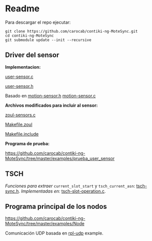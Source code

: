 # Readme

Para descargar el repo ejecutar:

```
git clone https://github.com/carocab/contiki-ng-MoteSync.git
cd contiki-ng-MoteSync
git submodule update --init --recursive
```

## Driver del sensor
**Implementacion:**

[user-sensor.c](https://github.com/carocab/contiki-ng-MoteSync/blob/master/arch/platform/zoul/dev/user-sensor.c)

[user-sensor.h](https://github.com/carocab/contiki-ng-MoteSync/blob/master/arch/platform/zoul/dev/user-sensor.h)

Basado en [motion-sensor.h](https://github.com/carocab/contiki-ng-MoteSync/blob/master/arch/platform/zoul/dev/motion-sensor.h)  [motion-sensor.c](https://github.com/carocab/contiki-ng-MoteSync/blob/master/arch/platform/zoul/dev/motion-sensor.c)
                
**Archivos modificados para incluir al sensor:**

[zoul-sensors.c](https://github.com/carocab/contiki-ng-MoteSync/blob/master/arch/platform/zoul/dev/zoul-sensors.c)

[Makefile.zoul](https://github.com/carocab/contiki-ng-MoteSync/blob/master/arch/platform/zoul/Makefile.zoul)

[Makefile.include](https://github.com/carocab/contiki-ng-MoteSync/blob/master/Makefile.include)

**Programa de prueba:**

https://github.com/carocab/contiki-ng-MoteSync/tree/master/examples/prueba_user_sensor

                
## TSCH
*Funciones para extraer* `current_slot_start` y `tsch_current_asn`: [tsch-sync.h](https://github.com/carocab/contiki-ng-MoteSync/blob/master/os/net/mac/tsch/tsch-sync.h).
*Implementadas en:* [tsch-slot-operation.c](https://github.com/carocab/contiki-ng-MoteSync/blob/master/os/net/mac/tsch/tsch-slot-operation.c).


## Programa principal de los nodos

https://github.com/carocab/contiki-ng-MoteSync/tree/master/examples/Node

Comunicación UDP basada en [rpl-udp](https://github.com/carocab/contiki-ng-MoteSync/tree/master/examples/rpl-udp) example.

